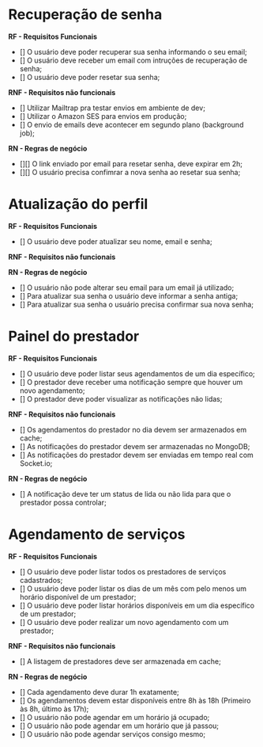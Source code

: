 # Recuperação de senha

**RF - Requisitos Funcionais**

- [] O usuário deve poder recuperar sua senha informando o seu email;
- [] O usuário deve receber um email com intruções de recuperação de senha;
- [] O usuário deve poder resetar sua senha;

**RNF - Requisitos não funcionais**

- [] Utilizar Mailtrap pra testar envios em ambiente de dev;
- [] Utilizar o Amazon SES para envios em produção;
- [] O envio de emails deve acontecer em segundo plano (background job);

**RN - Regras de negócio**

- [][] O link enviado por email para resetar senha, deve expirar em 2h;
- [][] O usuário precisa confimrar a nova senha ao resetar sua senha;

# Atualização do perfil

**RF - Requisitos Funcionais**

- [] O usuário deve poder atualizar seu nome, email e senha;

**RNF - Requisitos não funcionais**

**RN - Regras de negócio**

- [] O usuário não pode alterar seu email para um email já utilizado;
- [] Para atualizar sua senha o usuário deve informar a senha antiga;
- [] Para atualizar sua senha o usuário precisa confirmar sua nova senha;

# Painel do prestador

**RF - Requisitos Funcionais**

- [] O usuário deve poder listar seus agendamentos de um dia específico;
- [] O prestador deve receber uma notificação sempre que houver um novo agendamento;
- [] O prestador deve poder visualizar as notificações não lidas;

**RNF - Requisitos não funcionais**

- [] Os agendamentos do prestador no dia devem ser armazenados em cache;
- [] As notificações do prestador devem ser armazenadas no MongoDB;
- [] As notificações do prestador devem ser enviadas em tempo real com Socket.io;

**RN - Regras de negócio**

- [] A notificação deve ter um status de lida ou não lida para que o prestador possa controlar;

# Agendamento de serviços

**RF - Requisitos Funcionais**

- [] O usuário deve poder listar todos os prestadores de serviços cadastrados;
- [] O usuário deve poder listar os dias de um mês com pelo menos um horário disponível de um prestador;
- [] O usuário deve poder listar horários disponíveis em um dia específico de um prestador;
- [] O usuário deve poder realizar um novo agendamento com um prestador;

**RNF - Requisitos não funcionais**

- [] A listagem de prestadores deve ser armazenada em cache;

**RN - Regras de negócio**

- [] Cada agendamento deve durar 1h exatamente;
- [] Os agendamentos devem estar disponíveis entre 8h às 18h (Primeiro às 8h, último às 17h);
- [] O usuário não pode agendar em um horário já ocupado;
- [] O usuário não pode agendar em um horário que já passou;
- [] O usuário não pode agendar serviços consigo mesmo;
